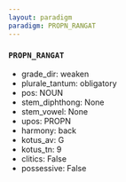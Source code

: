 ```yaml
---
layout: paradigm
paradigm: PROPN_RANGAT
---
```

### ` PROPN_RANGAT `


* grade_dir: weaken
* plurale_tantum: obligatory
* pos: NOUN
* stem_diphthong: None
* stem_vowel: None
* upos: PROPN
* harmony: back
* kotus_av: G
* kotus_tn: 9
* clitics: False
* possessive: False
